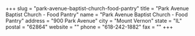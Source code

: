 +++
slug = "park-avenue-baptist-church-food-pantry"
title = "Park Avenue Baptist Church - Food Pantry"
name = "Park Avenue Baptist Church - Food Pantry"
address = "900 Park Avenue"
city = "Mount Vernon"
state = "IL"
postal = "62864"
website = ""
phone = "618-242-1882"
fax = ""
+++
